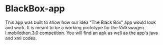 # BlackBox-app
This app was built to show how our idea   "The Black Box" app would look and work. It is meant to be a working prototype for the Volkswagen i.mobilothon.3.0 competition. You will find an apk as well as the app's java and xml codes.

